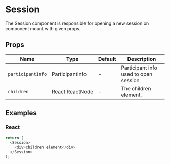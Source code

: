 # Session

The Session component is responsible for opening a new session on component mount with given props.

## Props

| Name              | Type            | Default | Description                             |
| ----------------- | --------------- | ------- |-----------------------------------------|
| `participantInfo` | ParticipantInfo | -       | Participant info used to open session   |
| `children`        | React.ReactNode | -       | The children element.                   |

## Examples

### React

```javascript
return (
  <Session>
    <div>children element</div>
  </Session>
);
```
